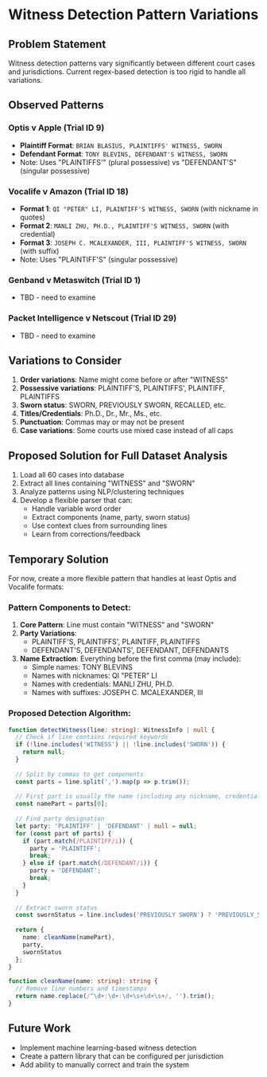 # Witness Detection Pattern Variations

## Problem Statement
Witness detection patterns vary significantly between different court cases and jurisdictions. Current regex-based detection is too rigid to handle all variations.

## Observed Patterns

### Optis v Apple (Trial ID 9)
- **Plaintiff Format**: `BRIAN BLASIUS, PLAINTIFFS' WITNESS, SWORN`
- **Defendant Format**: `TONY BLEVINS, DEFENDANT'S WITNESS, SWORN`
- Note: Uses "PLAINTIFFS'" (plural possessive) vs "DEFENDANT'S" (singular possessive)

### Vocalife v Amazon (Trial ID 18)
- **Format 1**: `QI "PETER" LI, PLAINTIFF'S WITNESS, SWORN` (with nickname in quotes)
- **Format 2**: `MANLI ZHU, PH.D., PLAINTIFF'S WITNESS, SWORN` (with credential)
- **Format 3**: `JOSEPH C. MCALEXANDER, III, PLAINTIFF'S WITNESS, SWORN` (with suffix)
- Note: Uses "PLAINTIFF'S" (singular possessive)

### Genband v Metaswitch (Trial ID 1)
- TBD - need to examine

### Packet Intelligence v Netscout (Trial ID 29)
- TBD - need to examine

## Variations to Consider
1. **Order variations**: Name might come before or after "WITNESS"
2. **Possessive variations**: PLAINTIFF'S, PLAINTIFFS', PLAINTIFF, PLAINTIFFS
3. **Sworn status**: SWORN, PREVIOUSLY SWORN, RECALLED, etc.
4. **Titles/Credentials**: Ph.D., Dr., Mr., Ms., etc.
5. **Punctuation**: Commas may or may not be present
6. **Case variations**: Some courts use mixed case instead of all caps

## Proposed Solution for Full Dataset Analysis
1. Load all 60 cases into database
2. Extract all lines containing "WITNESS" and "SWORN"
3. Analyze patterns using NLP/clustering techniques
4. Develop a flexible parser that can:
   - Handle variable word order
   - Extract components (name, party, sworn status)
   - Use context clues from surrounding lines
   - Learn from corrections/feedback

## Temporary Solution
For now, create a more flexible pattern that handles at least Optis and Vocalife formats:

### Pattern Components to Detect:
1. **Core Pattern**: Line must contain "WITNESS" and "SWORN"
2. **Party Variations**: 
   - PLAINTIFF'S, PLAINTIFFS', PLAINTIFF, PLAINTIFFS
   - DEFENDANT'S, DEFENDANTS', DEFENDANT, DEFENDANTS
3. **Name Extraction**: Everything before the first comma (may include):
   - Simple names: TONY BLEVINS
   - Names with nicknames: QI "PETER" LI
   - Names with credentials: MANLI ZHU, PH.D.
   - Names with suffixes: JOSEPH C. MCALEXANDER, III

### Proposed Detection Algorithm:
```typescript
function detectWitness(line: string): WitnessInfo | null {
  // Check if line contains required keywords
  if (!line.includes('WITNESS') || !line.includes('SWORN')) {
    return null;
  }
  
  // Split by commas to get components
  const parts = line.split(',').map(p => p.trim());
  
  // First part is usually the name (including any nickname, credential in name)
  const namePart = parts[0];
  
  // Find party designation
  let party: 'PLAINTIFF' | 'DEFENDANT' | null = null;
  for (const part of parts) {
    if (part.match(/PLAINTIFF/i)) {
      party = 'PLAINTIFF';
      break;
    } else if (part.match(/DEFENDANT/i)) {
      party = 'DEFENDANT';
      break;
    }
  }
  
  // Extract sworn status
  const swornStatus = line.includes('PREVIOUSLY SWORN') ? 'PREVIOUSLY_SWORN' : 'SWORN';
  
  return {
    name: cleanName(namePart),
    party,
    swornStatus
  };
}

function cleanName(name: string): string {
  // Remove line numbers and timestamps
  return name.replace(/^\d+:\d+:\d+\s+\d+\s+/, '').trim();
}
```

## Future Work
- Implement machine learning-based witness detection
- Create a pattern library that can be configured per jurisdiction
- Add ability to manually correct and train the system
